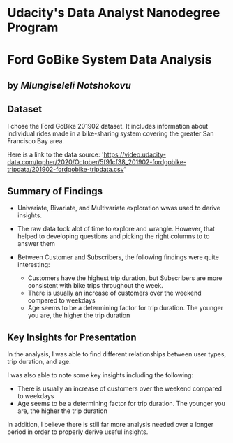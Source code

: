 # Udacity's Data Analyst Nanodegree Program
# Ford GoBike System Data Analysis
## by _Mlungiseleli Notshokovu_


## Dataset

I chose the Ford GoBike 201902 dataset. It includes information about individual rides made in a bike-sharing system covering the greater San Francisco Bay area.

Here is a link to the data source: 'https://video.udacity-data.com/topher/2020/October/5f91cf38_201902-fordgobike-tripdata/201902-fordgobike-tripdata.csv'


## Summary of Findings

- Univariate, Bivariate, and Multivariate exploration wwas used to derive insights.

- The raw data took alot of time to explore and wrangle. However, that helped to developing questions and picking the right columns to to answer them
- Between Customer and Subscribers, the following findings were quite interesting:
    - Customers have the highest trip duration, but Subscribers are more consistent with bike trips throughout the week.
    - There is usually an increase of customers over the weekend compared to weekdays
    - Age seems to be a determining factor for trip duration. The younger you are, the higher the trip duration


## Key Insights for Presentation

In the analysis, I was able to find different relationships between user types, trip duration, and age.

I was also able to note some key insights including the following:
- There is usually an increase of customers over the weekend compared to weekdays
- Age seems to be a determining factor for trip duration. The younger you are, the higher the trip duration

In addition, I believe there is still far more analysis needed over a longer period in order to properly derive useful insights.
